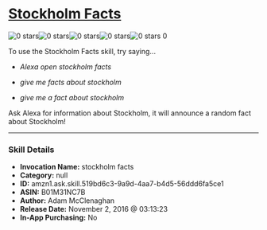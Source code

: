 # [Stockholm Facts](http://alexa.amazon.com/#skills/amzn1.ask.skill.519bd6c3-9a9d-4aa7-b4d5-56ddd6fa5ce1)
![0 stars](../../images/ic_star_border_black_18dp_1x.png)![0 stars](../../images/ic_star_border_black_18dp_1x.png)![0 stars](../../images/ic_star_border_black_18dp_1x.png)![0 stars](../../images/ic_star_border_black_18dp_1x.png)![0 stars](../../images/ic_star_border_black_18dp_1x.png) 0

To use the Stockholm Facts skill, try saying...

* *Alexa open stockholm facts*

* *give me facts about stockholm*

* *give me a fact about stockholm*

Ask Alexa for information about Stockholm, it will announce a random fact about Stockholm!

***

### Skill Details

* **Invocation Name:** stockholm facts
* **Category:** null
* **ID:** amzn1.ask.skill.519bd6c3-9a9d-4aa7-b4d5-56ddd6fa5ce1
* **ASIN:** B01M31NC7B
* **Author:** Adam McClenaghan
* **Release Date:** November 2, 2016 @ 03:13:23
* **In-App Purchasing:** No
